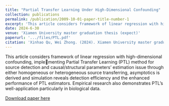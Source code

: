 ```yaml
---
title: "Partial Transfer Learning Under High-Dimensional Confounding"
collection: publications
permalink: /publication/2009-10-01-paper-title-number-1
excerpt: 'This article considers framework of linear regression with high-dimensional confounding, implementing Partial Transfer Learning (PTL) method for source detection and causal/structural parameters’ estimation issue through either homogeneous or heterogeneous source transferring, asymptotics is derived and simulation reveals detection efficiency and the enhanced performance of PTL estimators. Empirical research also demonstrates PTL’s well-application particularly in biological data.'
date: 2024-6-30
venue: 'Xiamen University master graduation thesis (expect)'
paperurl: '.../files/PTL.pdf'
citation: 'Xinhao Qu, Wei Zhong. (2024). Xiamen University master graduation thesis.'
---
```

This article considers framework of linear regression with high-dimensional confounding, implementing Partial Transfer Learning (PTL) method for source detection and causal/structural parameters’ estimation issue through either homogeneous or heterogeneous source transferring, asymptotics is derived and simulation reveals detection efficiency and the enhanced performance of PTL estimators. Empirical research also demonstrates PTL’s well-application particularly in biological data.

[Download paper here](https://jackquu.github.io/JackQu.github.io/files/PTL.pdf)
